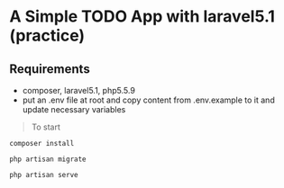 # A Simple TODO App with laravel5.1 (practice)
## Requirements

* composer, laravel5.1, php5.5.9
* put an .env file at root and copy content from .env.example to it and update necessary variables 

> To start

	composer install

	php artisan migrate
	
	php artisan serve
